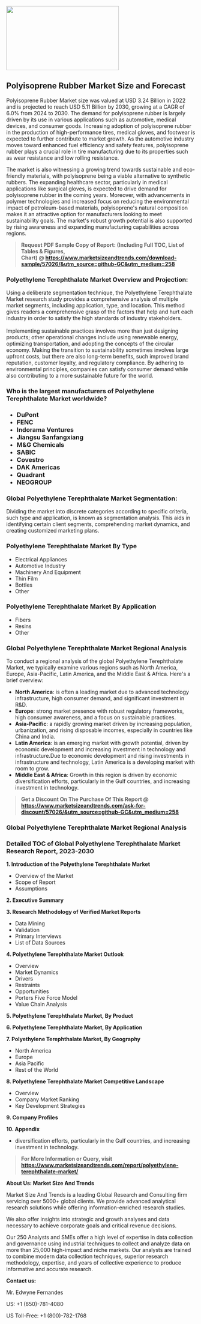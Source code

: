 <p><img class="alignnone size-medium wp-image-20088" src="https://ffe5etoiles.com/wp-content/uploads/2024/12/MST1-300x171.png" alt="" width="300" height="171" /></p><h2>Polyisoprene Rubber Market Size and Forecast</h2><p>Polyisoprene Rubber Market size was valued at USD 3.24 Billion in 2022 and is projected to reach USD 5.11 Billion by 2030, growing at a CAGR of 6.0% from 2024 to 2030. The demand for polyisoprene rubber is largely driven by its use in various applications such as automotive, medical devices, and consumer goods. Increasing adoption of polyisoprene rubber in the production of high-performance tires, medical gloves, and footwear is expected to further contribute to market growth. As the automotive industry moves toward enhanced fuel efficiency and safety features, polyisoprene rubber plays a crucial role in tire manufacturing due to its properties such as wear resistance and low rolling resistance.</p><p>The market is also witnessing a growing trend towards sustainable and eco-friendly materials, with polyisoprene being a viable alternative to synthetic rubbers. The expanding healthcare sector, particularly in medical applications like surgical gloves, is expected to drive demand for polyisoprene rubber in the coming years. Moreover, with advancements in polymer technologies and increased focus on reducing the environmental impact of petroleum-based materials, polyisoprene's natural composition makes it an attractive option for manufacturers looking to meet sustainability goals. The market's robust growth potential is also supported by rising awareness and expanding manufacturing capabilities across regions.</p></p><blockquote id="" class=""><strong>Request PDF Sample Copy of Report: (Including Full TOC, List of Tables &amp; Figures, Chart)&nbsp;@&nbsp;<strong><a href="https://www.marketsizeandtrends.com/download-sample/57026/&utm_source=github-GC&utm_medium=258" target="_blank">https://www.marketsizeandtrends.com/download-sample/57026/&utm_source=github-GC&utm_medium=258</a></strong></strong></blockquote><h3 id="" class="">Polyethylene Terephthalate Market&nbsp;Overview and Projection:</h3><p id="" class="">Using a deliberate segmentation technique, the Polyethylene Terephthalate Market research study provides a comprehensive analysis of multiple market segments, including application, type, and location. This method gives readers a comprehensive grasp of the factors that help and hurt each industry in order to satisfy the high standards of industry stakeholders. <br /> <br />Implementing sustainable practices involves more than just designing products; other operational changes include using renewable energy, optimizing transportation, and adopting the concepts of the circular economy. Making the transition to sustainability sometimes involves large upfront costs, but there are also long-term benefits, such improved brand reputation, customer loyalty, and regulatory compliance. By adhering to environmental principles, companies can satisfy consumer demand while also contributing to a more sustainable future for the world.</p><h3 id="" class="">Who is the largest manufacturers of&nbsp;Polyethylene Terephthalate Market worldwide?</h3><h3 class=""><p><ul><li>DuPont </li><li> FENC </li><li> Indorama Ventures </li><li> Jiangsu Sanfangxiang </li><li> M&G Chemicals </li><li> SABIC </li><li> Covestro </li><li> DAK Americas </li><li> Quadrant </li><li> NEOGROUP</li></ul></p></h3><h3 id="" class="">Global&nbsp;Polyethylene Terephthalate Market Segmentation:</h3><p id="" class="">Dividing the market into discrete categories according to specific criteria, such type and application, is known as segmentation analysis. This aids in identifying certain client segments, comprehending market dynamics, and creating customized marketing plans.</p><h3 id="" class="">Polyethylene Terephthalate Market&nbsp;By Type</h3><p><p><ul><li>Electrical Appliances </li><li> Automotive Industry </li><li> Machinery And Equipment </li><li> Thin Film </li><li> Bottles </li><li> Other</p></li></ul></p></p><h3 id="" class="">Polyethylene Terephthalate Market&nbsp;By Application</h3><p class=""><p><ul><li>Fibers </li><li> Resins </li><li> Other</li></ul></p></p><h3 id="" class="">Global Polyethylene Terephthalate Market Regional Analysis</h3><p id="" class="">To conduct a regional analysis of the global Polyethylene Terephthalate Market, we typically examine various regions such as North America, Europe, Asia-Pacific, Latin America, and the Middle East &amp; Africa. Here's a brief overview:</p><ul><li><strong>North America</strong>: is often a leading market due to advanced technology infrastructure, high consumer demand, and significant investment in R&amp;D.</li><li><strong>Europe</strong>: strong market presence with robust regulatory frameworks, high consumer awareness, and a focus on sustainable practices.</li><li><strong>Asia-Pacific</strong>: a rapidly growing market driven by increasing population, urbanization, and rising disposable incomes, especially in countries like China and India.</li><li><strong>Latin America</strong>: is an emerging market with growth potential, driven by economic development and increasing investment in technology and infrastructure.Due to economic development and rising investments in infrastructure and technology, Latin America is a developing market with room to grow.</li><li><strong>Middle East &amp; Africa</strong>: Growth in this region is driven by economic diversification efforts, particularly in the Gulf countries, and increasing investment in technology.</li></ul><blockquote id="" class=""><strong>Get a Discount On The Purchase Of This Report @ <strong><a href="https://www.marketsizeandtrends.com/ask-for-discount/57026/&utm_source=github-GC&utm_medium=258" target="_blank">https://www.marketsizeandtrends.com/ask-for-discount/57026/&utm_source=github-GC&utm_medium=258</a></strong></strong></blockquote><h3 id="" class="">Global Polyethylene Terephthalate Market Regional Analysis</h3><h3 id="" class="">Detailed TOC of Global Polyethylene Terephthalate Market Research Report, 2023-2030</h3><p id="" class=""><strong>1. Introduction of the Polyethylene Terephthalate Market</strong></p><ul><li>Overview of the Market</li><li>Scope of Report</li><li>Assumptions</li></ul><p id="" class=""><strong>2. Executive Summary</strong></p><p id="" class=""><strong>3. Research Methodology of Verified Market Reports</strong></p><ul><li>Data Mining</li><li>Validation</li><li>Primary Interviews</li><li>List of Data Sources</li></ul><p id="" class=""><strong>4. Polyethylene Terephthalate Market Outlook</strong></p><ul><li>Overview</li><li>Market Dynamics</li><li>Drivers</li><li>Restraints</li><li>Opportunities</li><li>Porters Five Force Model</li><li>Value Chain Analysis</li></ul><p id="" class=""><strong>5. Polyethylene Terephthalate Market, By Product</strong></p><p id="" class=""><strong>6. Polyethylene Terephthalate Market, By Application</strong></p><p id="" class=""><strong>7. Polyethylene Terephthalate Market, By Geography</strong></p><ul><li>North America</li><li>Europe</li><li>Asia Pacific</li><li>Rest of the World</li></ul><p id="" class=""><strong>8. Polyethylene Terephthalate Market Competitive Landscape</strong></p><ul><li>Overview</li><li>Company Market Ranking</li><li>Key Development Strategies</li></ul><p id="" class=""><strong>9. Company Profiles</strong></p><p id="" class=""><strong>10. Appendix</strong></p><ul><li>diversification efforts, particularly in the Gulf countries, and increasing investment in technology.</li></ul><blockquote id="" class=""><strong>For More Information or Query, visit <strong><strong><a href="https://www.marketsizeandtrends.com/report/polyethylene-terephthalate-market/" target="_blank">https://www.marketsizeandtrends.com/report/polyethylene-terephthalate-market/</a></strong></strong></strong></blockquote><p id="" class=""><strong>About Us: Market Size And Trends</strong></p><p id="" class="">Market Size And Trends is a leading Global Research and Consulting firm servicing over 5000+ global clients. We provide advanced analytical research solutions while offering information-enriched research studies.</p><p id="" class="">We also offer insights into strategic and growth analyses and data necessary to achieve corporate goals and critical revenue decisions.</p><p id="" class="">Our 250 Analysts and SMEs offer a high level of expertise in data collection and governance using industrial techniques to collect and analyze data on more than 25,000 high-impact and niche markets. Our analysts are trained to combine modern data collection techniques, superior research methodology, expertise, and years of collective experience to produce informative and accurate research.</p><p id="" class=""><strong>Contact us:</strong></p><p id="" class="">Mr. Edwyne Fernandes</p><p id="" class="">US: +1 (650)-781-4080</p><p id="" class="">US Toll-Free: +1 (800)-782-1768</p>
